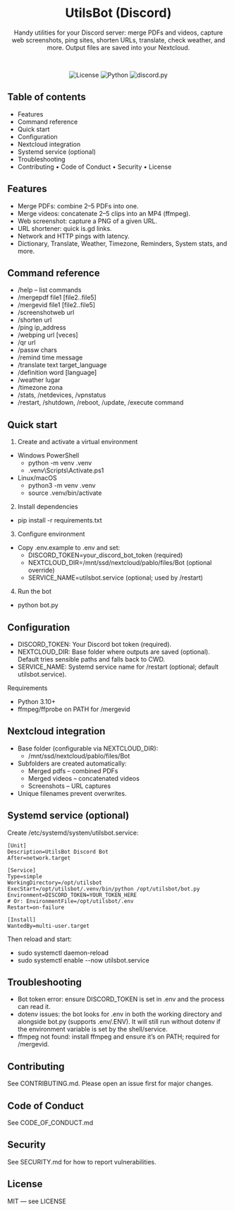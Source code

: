 <div align="center">

# UtilsBot (Discord)

Handy utilities for your Discord server: merge PDFs and videos, capture web screenshots, ping sites, shorten URLs, translate, check weather, and more. Output files are saved into your Nextcloud.

<br/>

![License](https://img.shields.io/badge/License-MIT-green.svg)
![Python](https://img.shields.io/badge/Python-3.10%2B-blue)
![discord.py](https://img.shields.io/badge/discord.py-2.x-5865F2)

</div>

## Table of contents
- Features
- Command reference
- Quick start
- Configuration
- Nextcloud integration
- Systemd service (optional)
- Troubleshooting
- Contributing • Code of Conduct • Security • License

## Features
- Merge PDFs: combine 2–5 PDFs into one.
- Merge videos: concatenate 2–5 clips into an MP4 (ffmpeg).
- Web screenshot: capture a PNG of a given URL.
- URL shortener: quick is.gd links.
- Network and HTTP pings with latency.
- Dictionary, Translate, Weather, Timezone, Reminders, System stats, and more.

## Command reference
- /help – list commands
- /mergepdf file1 [file2..file5]
- /mergevid file1 [file2..file5]
- /screenshotweb url
- /shorten url
- /ping ip_address
- /webping url [veces]
- /qr url
- /passw chars
- /remind time message
- /translate text target_language
- /definition word [language]
- /weather lugar
- /timezone zona
- /stats, /netdevices, /vpnstatus
- /restart, /shutdown, /reboot, /update, /execute command

## Quick start
1) Create and activate a virtual environment
- Windows PowerShell
	- python -m venv .venv
	- .venv\\Scripts\\Activate.ps1
- Linux/macOS
	- python3 -m venv .venv
	- source .venv/bin/activate

2) Install dependencies
- pip install -r requirements.txt

3) Configure environment
- Copy .env.example to .env and set:
	- DISCORD_TOKEN=your_discord_bot_token (required)
	- NEXTCLOUD_DIR=/mnt/ssd/nextcloud/pablo/files/Bot (optional override)
	- SERVICE_NAME=utilsbot.service (optional; used by /restart)

4) Run the bot
- python bot.py

## Configuration
- DISCORD_TOKEN: Your Discord bot token (required).
- NEXTCLOUD_DIR: Base folder where outputs are saved (optional). Default tries sensible paths and falls back to CWD.
- SERVICE_NAME: Systemd service name for /restart (optional; default utilsbot.service).

Requirements
- Python 3.10+
- ffmpeg/ffprobe on PATH for /mergevid

## Nextcloud integration
- Base folder (configurable via NEXTCLOUD_DIR):
	- /mnt/ssd/nextcloud/pablo/files/Bot
- Subfolders are created automatically:
	- Merged pdfs – combined PDFs
	- Merged videos – concatenated videos
	- Screenshots – URL captures
- Unique filenames prevent overwrites.

## Systemd service (optional)
Create /etc/systemd/system/utilsbot.service:

	[Unit]
	Description=UtilsBot Discord Bot
	After=network.target

	[Service]
	Type=simple
	WorkingDirectory=/opt/utilsbot
	ExecStart=/opt/utilsbot/.venv/bin/python /opt/utilsbot/bot.py
	Environment=DISCORD_TOKEN=YOUR_TOKEN_HERE
	# Or: EnvironmentFile=/opt/utilsbot/.env
	Restart=on-failure

	[Install]
	WantedBy=multi-user.target

Then reload and start:
- sudo systemctl daemon-reload
- sudo systemctl enable --now utilsbot.service

## Troubleshooting
- Bot token error: ensure DISCORD_TOKEN is set in .env and the process can read it.
- dotenv issues: the bot looks for .env in both the working directory and alongside bot.py (supports .env/.ENV). It will still run without dotenv if the environment variable is set by the shell/service.
- ffmpeg not found: install ffmpeg and ensure it’s on PATH; required for /mergevid.

## Contributing
See CONTRIBUTING.md. Please open an issue first for major changes.

## Code of Conduct
See CODE_OF_CONDUCT.md

## Security
See SECURITY.md for how to report vulnerabilities.

## License
MIT — see LICENSE



